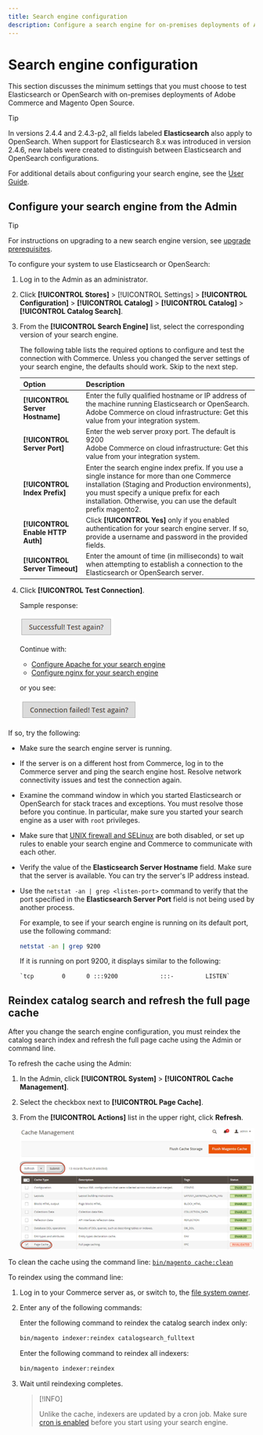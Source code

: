 ```yaml
---
title: Search engine configuration
description: Configure a search engine for on-premises deployments of Adobe Commerce and Magento Open Source.
---
```


# Search engine configuration

This section discusses the minimum settings that you must choose to test Elasticsearch or OpenSearch with on-premises deployments of Adobe Commerce and Magento Open Source.

>[!TIP]
>
>In versions 2.4.4 and 2.4.3-p2, all fields labeled **Elasticsearch** also apply to OpenSearch.
>When support for Elasticsearch 8.x was introduced in version 2.4.6, new labels were created to distinguish between Elasticsearch and OpenSearch configurations.

For additional details about configuring your search engine, see the [User Guide](https://experienceleague.adobe.com/docs/commerce-admin/catalog/catalog/search/search-configuration.html).

## Configure your search engine from the Admin

>[!TIP]
>
>For instructions on upgrading to a new search engine version, see [upgrade prerequisites](../../upgrade/prepare/prerequisites.md).

To configure your system to use Elasticsearch or OpenSearch:

1. Log in to the Admin as an administrator.
1. Click **[!UICONTROL Stores]** > [!UICONTROL Settings] > **[!UICONTROL Configuration]** > **[!UICONTROL Catalog]** > **[!UICONTROL Catalog]** > **[!UICONTROL Catalog Search]**.
1. From the **[!UICONTROL Search Engine]** list, select the corresponding version of your search engine.

   The following table lists the required options to configure and test the connection with Commerce. Unless you changed the server settings of your search engine, the defaults should work. Skip to the next step.

   |Option|Description|
   |--- |--- |
   |**[!UICONTROL Server Hostname]**|Enter the fully qualified hostname or IP address of the machine running Elasticsearch or OpenSearch.<br>Adobe Commerce on cloud infrastructure: Get this value from your integration system.|
   |**[!UICONTROL Server Port]**|Enter the web server proxy port. The default is 9200<br>Adobe Commerce on cloud infrastructure: Get this value from your integration system.|
   |**[!UICONTROL Index Prefix]**|Enter the search engine index prefix. If you use a single instance for more than one Commerce installation (Staging and Production environments), you must specify a unique prefix for each installation. Otherwise, you can use the default prefix magento2.|
   |**[!UICONTROL Enable HTTP Auth]**|Click **[!UICONTROL Yes]** only if you enabled authentication for your search engine server. If so, provide a username and password in the provided fields.|
   |**[!UICONTROL Server Timeout]**|Enter the amount of time (in milliseconds) to wait when attempting to establish a connection to the Elasticsearch or OpenSearch server.|

1. Click **[!UICONTROL Test Connection]**.

   Sample response:

   ![success](../../assets/configuration/elastic_test-success.png)

   Continue with:

   - [Configure Apache for your search engine](../../installation/prerequisites/search-engine/configure-apache.md)
   - [Configure nginx for your search engine](../../installation/prerequisites/search-engine/configure-nginx.md)

   or you see:

   ![failed](../../assets/configuration/elastic_test-fail.png)

If so, try the following:

- Make sure the search engine server is running.
- If the server is on a different host from Commerce, log in to the Commerce server and ping the search engine host. Resolve network connectivity issues and test the connection again.
- Examine the command window in which you started Elasticsearch or OpenSearch for stack traces and exceptions. You must resolve those before you continue. In particular, make sure you started your search engine as a user with `root` privileges.
- Make sure that [UNIX firewall and SELinux](../../installation/prerequisites/search-engine/overview.md#firewall-and-selinux) are both disabled, or set up rules to enable your search engine and Commerce to communicate with each other.
- Verify the value of the **Elasticsearch Server Hostname** field. Make sure that the server is available. You can try the server's IP address instead.
- Use the `netstat -an | grep <listen-port>` command to verify that the port specified in the **Elasticsearch Server Port** field is not being used by another process.

  For example, to see if your search engine is running on its default port, use the following command:

  ```bash
  netstat -an | grep 9200
  ```

  If it is running on port 9200, it displays similar to the following:

  ```terminal
  `tcp        0      0 :::9200            :::-         LISTEN`
  ```

## Reindex catalog search and refresh the full page cache

After you change the search engine configuration, you must reindex the catalog search index and refresh the full page cache using the Admin or command line.

To refresh the cache using the Admin:

1. In the Admin, click **[!UICONTROL System]** > **[!UICONTROL Cache Management]**.
1. Select the checkbox next to **[!UICONTROL Page Cache]**.
1. From the **[!UICONTROL Actions]** list in the upper right, click **Refresh**.

   ![cache management](../../assets/configuration/refresh-cache.png)

To clean the cache using the command line: [`bin/magento cache:clean`](../cli/manage-cache.md#clean-and-flush-cache-types)

To reindex using the command line:

1. Log in to your Commerce server as, or switch to, the [file system owner](../../installation/prerequisites/file-system/overview.md).
1. Enter any of the following commands:

   Enter the following command to reindex the catalog search index only:

   ```bash
   bin/magento indexer:reindex catalogsearch_fulltext
   ```

   Enter the following command to reindex all indexers:

   ```bash
   bin/magento indexer:reindex
   ```

1. Wait until reindexing completes.

   >[!INFO]
   >
   >Unlike the cache, indexers are updated by a cron job. Make sure [cron is enabled](../cli/configure-cron-jobs.md) before you start using your search engine.

